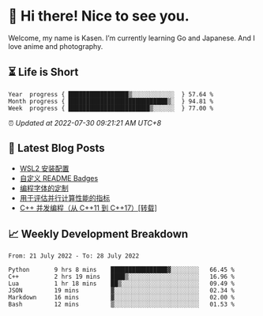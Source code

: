 <h1>👋 Hi there! Nice to see you.</h1>

Welcome, my name is Kasen. I’m currently learning Go and Japanese. And I love anime and photography.


## ⏳ Life is Short

<!-- Start of Time Progress Bar -->
``` text
Year  progress { █████████████████▒░░░░░░░░░░░░  } 57.64 %
Month progress { ████████████████████████████▒░  } 94.81 %
Week  progress { ███████████████████████▒░░░░░░  } 77.00 %
```

⏰ *Updated at 2022-07-30 09:21:21 AM UTC+8*

<!-- End of Time Progress Bar -->

## 📝 Latest Blog Posts

<!-- BLOG-POST-LIST:START -->
- [WSL2 安装配置](https://blog.imkasen.com/wsl2-config.html)
- [自定义 README Badges](https://blog.imkasen.com/custom-readme-badges.html)
- [编程字体的定制](https://blog.imkasen.com/coding-fonts-configuration.html)
- [用于评估并行计算性能的指标](https://blog.imkasen.com/parallel-performance-metrics.html)
- [C++ 并发编程（从 C++11 到 C++17）[转载]](https://blog.imkasen.com/cpp-concurrency.html)
<!-- BLOG-POST-LIST:END -->

## 📈 Weekly Development Breakdown

<!--START_SECTION:waka-->

```text
From: 21 July 2022 - To: 28 July 2022

Python       9 hrs 8 mins    ████████████████▓░░░░░░░░   66.45 %
C++          2 hrs 19 mins   ████▒░░░░░░░░░░░░░░░░░░░░   16.96 %
Lua          1 hr 18 mins    ██▒░░░░░░░░░░░░░░░░░░░░░░   09.49 %
JSON         19 mins         ▓░░░░░░░░░░░░░░░░░░░░░░░░   02.34 %
Markdown     16 mins         ▓░░░░░░░░░░░░░░░░░░░░░░░░   02.00 %
Bash         12 mins         ▒░░░░░░░░░░░░░░░░░░░░░░░░   01.53 %
```

<!--END_SECTION:waka-->
